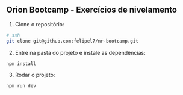 ## Orion Bootcamp - Exercícios de nivelamento

1. Clone o repositório:

```bash
# ssh
git clone git@github.com:felipel7/nr-bootcamp.git
```

2. Entre na pasta do projeto e instale as dependências:

```bash
npm install
```

3. Rodar o projeto:

```bash
npm run dev
```
